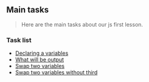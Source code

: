 ## Main tasks

> Here are the main tasks about our js first lesson.

### Task list

- [Declaring a variables](https://github.com/Vahan11/ACA-Lessons/blob/main/Lessons/lesson-03-28-04-2021/main_tasks/declaring.js)
- [What will be output](https://github.com/Vahan11/ACA-Lessons/blob/main/Lessons/lesson-03-28-04-2021/main_tasks/output.js)
- [Swap two variables](https://github.com/Vahan11/ACA-Lessons/blob/main/Lessons/lesson-03-28-04-2021/main_tasks/swap.js)
- [Swap two variables without third](https://github.com/Vahan11/ACA-Lessons/blob/main/Lessons/lesson-03-28-04-2021/main_tasks/swap_without_third.js)